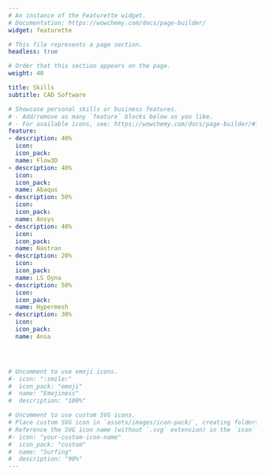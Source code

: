 ```yaml
---
# An instance of the Featurette widget.
# Documentation: https://wowchemy.com/docs/page-builder/
widget: featurette

# This file represents a page section.
headless: true

# Order that this section appears on the page.
weight: 40

title: Skills
subtitle: CAD Software

# Showcase personal skills or business features.
# - Add/remove as many `feature` blocks below as you like.
# - For available icons, see: https://wowchemy.com/docs/page-builder/#icons
feature: 
- description: 40%
  icon: 
  icon_pack: 
  name: Flow3D
- description: 40%
  icon: 
  icon_pack: 
  name: Abaqus
- description: 50%
  icon: 
  icon_pack: 
  name: Ansys
- description: 40%
  icon: 
  icon_pack: 
  name: Nastran
- description: 20%
  icon: 
  icon_pack: 
  name: LS Dyna
- description: 50%
  icon: 
  icon_pack: 
  name: Hypermesh
- description: 30%
  icon: 
  icon_pack: 
  name: Ansa




# Uncomment to use emoji icons.
#- icon: ":smile:"
#  icon_pack: "emoji"
#  name: "Emojiness"
#  description: "100%"  

# Uncomment to use custom SVG icons.
# Place custom SVG icon in `assets/images/icon-pack/`, creating folders if necessary.
# Reference the SVG icon name (without `.svg` extension) in the `icon` field.
#- icon: "your-custom-icon-name"
#  icon_pack: "custom"
#  name: "Surfing"
#  description: "90%"
---
```

